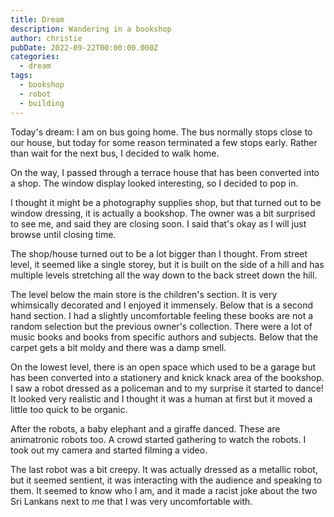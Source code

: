 ```yaml
---
title: Dream
description: Wandering in a bookshop
author: christie
pubDate: 2022-09-22T00:00:00.000Z
categories:
  - dream
tags:
  - bookshop
  - robot
  - building
---
```


Today's dream: I am on bus going home. The bus normally stops close to our house, but today for some reason terminated a few stops early. Rather than wait for the next bus, I decided to walk home.

On the way, I passed through a terrace house that has been converted into a shop. The window display looked interesting, so I decided to pop in.

I thought it might be a photography supplies shop, but that turned out to be window dressing, it is actually a bookshop. The owner was a bit surprised to see me, and said they are closing soon. I said that's okay as I will just browse until closing time.

The shop/house turned out to be a lot bigger than I thought. From street level, it seemed like a single storey, but it is built on the side of a hill and has multiple levels stretching all the way down to the back street down the hill.

The level below the main store is the children's section. It is very whimsically decorated and I enjoyed it immensely. Below that is a second hand section. I had a slightly uncomfortable feeling these books are not a random selection but the previous owner's collection. There were a lot of music books and books from specific authors and subjects. Below that the carpet gets a bit moldy and there was a damp smell.

On the lowest level, there is an open space which used to be a garage but has been converted into a stationery and knick knack area of the bookshop. I saw a robot dressed as a policeman and to my surprise it started to dance! It looked very realistic and I thought it was a human at first but it moved a little too quick to be organic.

After the robots, a baby elephant and a giraffe danced. These are animatronic robots too. A crowd started gathering to watch the robots. I took out my camera and started filming a video.

The last robot was a bit creepy. It was actually dressed as a metallic robot, but it seemed sentient, it was interacting with the audience and speaking to them. It seemed to know who I am, and it made a racist joke about the two Sri Lankans next to me that I was very uncomfortable with.
